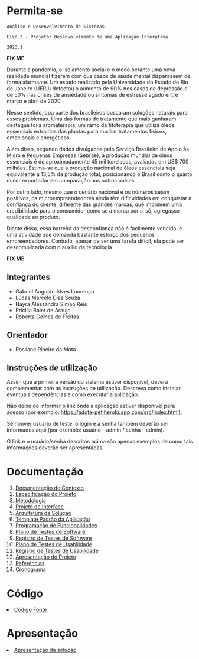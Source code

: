 # Permita-se

`Análise e Desenvolvimento de Sistemas`

`Eixo 2 - Projeto: Desenvolvimento de uma Aplicação Interativa`

`2023.1`

**FIX ME**

Durante a pandemia, o isolamento social e o medo perante uma nova realidade mundial fizeram com que casos de saúde mental disparassem de forma alarmante. Um estudo realizado pela Universidade do Estado do Rio de Janeiro (UERJ) detectou o aumento de 90% nos casos de depressão e de 50% nas crises de ansiedade ou sintomas de estresse agudo entre março e abril de 2020.

Nesse sentido, boa parte dos brasileiros buscaram soluções naturais para esses problemas. Uma das formas de tratamento que mais ganharam destaque foi a aromaterapia, um ramo da fitoterapia que utiliza óleos essenciais extraídos das plantas para auxiliar tratamentos físicos, emocionais e energéticos.

Além disso, segundo dados divulgados pelo Serviço Brasileiro de Apoio às Micro e Pequenas Empresas (Sebrae), a produção mundial de óleos essenciais é de aproximadamente 45 mil toneladas, avaliadas em US$ 700 milhões. Estima-se que a produção nacional de óleos essenciais seja equivalente a 13,5% da produção total, posicionando o Brasil como o quarto maior exportador em comparação aos outros países.

Por outro lado, mesmo que o cenário nacional e os números sejam positivos, os microempreendedores ainda têm dificuldades em conquistar a confiança do cliente, diferente das grandes marcas, que imprimem uma credibilidade para o consumidor como se a marca por si só, agregasse qualidade ao produto.

Diante disso, essa barreira da desconfiança não é facilmente vencida, é uma atividade que demanda bastante esforço dos pequenos empreendedores. Contudo, apesar de ser uma tarefa difícil, ela pode ser descomplicada com o auxílio da tecnologia.

**FIX ME**

## Integrantes

* Gabriel Augusto Alves Lourenço
* Lucas Marcelo Dias Souza
* Nayra Alessandra Simao Reis
* Pricilla Baier de Araujo
* Roberta Gomes de Freitas

## Orientador

* Rosilane Ribeiro da Mota

## Instruções de utilização

Assim que a primeira versão do sistema estiver disponível, deverá complementar com as instruções de utilização. Descreva como instalar eventuais dependências e como executar a aplicação.

Não deixe de informar o link onde a aplicação estiver disponível para acesso (por exemplo: https://adota-pet.herokuapp.com/src/index.html).

Se houver usuário de teste, o login e a senha também deverão ser informados aqui (por exemplo: usuário - admin / senha - admin).

O link e o usuário/senha descritos acima são apenas exemplos de como tais informações deverão ser apresentadas.

# Documentação

<ol>
<li><a href="docs/01-Documentação de Contexto.md"> Documentação de Contexto</a></li>
<li><a href="docs/02-Especificação do Projeto.md"> Especificação do Projeto</a></li>
<li><a href="docs/03-Metodologia.md"> Metodologia</a></li>
<li><a href="docs/04-Projeto de Interface.md"> Projeto de Interface</a></li>
<li><a href="docs/05-Arquitetura da Solução.md"> Arquitetura da Solução</a></li>
<li><a href="docs/06-Template Padrão da Aplicação.md"> Template Padrão da Aplicação</a></li>
<li><a href="docs/07-Programação de Funcionalidades.md"> Programação de Funcionalidades</a></li>
<li><a href="docs/08-Plano de Testes de Software.md"> Plano de Testes de Software</a></li>
<li><a href="docs/09-Registro de Testes de Software.md"> Registro de Testes de Software</a></li>
<li><a href="docs/10-Plano de Testes de Usabilidade.md"> Plano de Testes de Usabilidade</a></li>
<li><a href="docs/11-Registro de Testes de Usabilidade.md"> Registro de Testes de Usabilidade</a></li>
<li><a href="docs/12-Apresentação do Projeto.md"> Apresentação do Projeto</a></li>
<li><a href="docs/13-Referências.md"> Referências</a></li>
<li><a href="docs/ADS - Cronograma Projeto Aplicação Interativa - 2023_1.pdf"> Cronograma</a></li>
</ol>

# Código

<li><a href="src/README.md"> Código Fonte</a></li>

# Apresentação

<li><a href="presentation/README.md"> Apresentação da solução</a></li>
